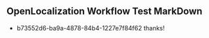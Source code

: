 ## OpenLocalization Workflow Test MarkDown
* b73552d6-ba9a-4878-84b4-1227e7f84f62 thanks!

<!--HONumber=Jul16_HO2-->


